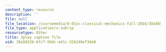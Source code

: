 ```yaml
---
content_type: resource
description: ''
file: null
file_location: /coursemedia/8-01sc-classical-mechanics-fall-2016/38a5652b6fc756dca41c32b246ef3da9_KmGPMec8-iU.vtt
file_type: application/x-subrip
resourcetype: Other
title: 3play caption file
uid: 38a5652b-6fc7-56dc-a41c-32b246ef3da9
---
```

